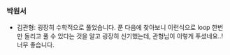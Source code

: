 ### 박원서
- 김관형: 굉장히 수학적으로 풀었습니다. 푼 다음에 찾아보니 이런식으로 loop 한번만 돌리고 풀 수 있다는 것을 알고 굉장히 신기했는데, 관형님이 이렇게 푸셨네요..! 너무 좋습니다.